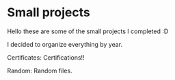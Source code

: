 # Small projects

Hello these are some of the small projects I completed :D

I decided to organize everything by year.

Certificates: Certifications!!

Random: Random files.

